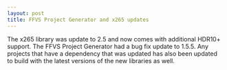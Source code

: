 ```yaml
---
layout: post
title: FFVS Project Generator and x265 updates
---
```


The x265 library was update to 2.5 and now comes with additional HDR10+ support. The FFVS Project Generator had a bug fix update to 1.5.5. Any projects that have a dependency that was updated has also been updated to build with the latest versions of the new libraries as well.